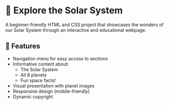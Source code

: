 # 🌌 Explore the Solar System

A beginner-friendly HTML and CSS project that showcases the wonders of our Solar System through an interactive and educational webpage.

## 🚀 Features

- Navigation menu for easy access to sections  
- Informative content about:
  - The Solar System
  - All 8 planets
  - Fun space facts!
- Visual presentation with planet images
- Responsive design (mobile-friendly)
- Dynamic copyright

